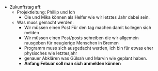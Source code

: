 - Zukunftstag aff:
	- Projektleitung: Phillip und Ich
		- Ole und Mika können als Helfer wie wir letztes Jahr dabei sein.
	- Was muss gemacht werden:
		- Wir müssen einen Post Für den tag machen damit kollegen sich melden
		- Wir müssen einen Post/posts schreiben die wir allgemein rausgeben für neugierige Menschen in Bremen
		- Programm muss sich ausgedacht werden, ich bin für etwas eher physisches wie letztesjahr
		- genauer Abklären was Gülsah und Marvin wie geplant haben.
		- __Anfang Febuar soll man sich anmelden können__